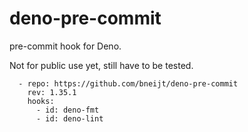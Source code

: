 # deno-pre-commit

pre-commit hook for Deno.

Not for public use yet, still have to be tested.

```
  - repo: https://github.com/bneijt/deno-pre-commit
    rev: 1.35.1
    hooks:
      - id: deno-fmt
      - id: deno-lint
```
